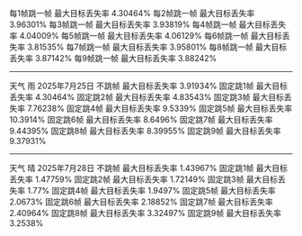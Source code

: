 
每1帧跳一帧  最大目标丢失率 4.30464%
每2帧跳一帧  最大目标丢失率 3.96301%
每3帧跳一帧  最大目标丢失率 3.93819%
每4帧跳一帧  最大目标丢失率 4.04009%
每5帧跳一帧  最大目标丢失率 4.06129%
每6帧跳一帧  最大目标丢失率 3.81535%
每7帧跳一帧  最大目标丢失率 3.95801%
每8帧跳一帧  最大目标丢失率 3.87142%
每9帧跳一帧  最大目标丢失率 3.88242%



---
天气 雨    2025年7月25日
不跳帧    最大目标丢失率 3.91934%
固定跳1帧  最大目标丢失率 4.30464%
固定跳2帧  最大目标丢失率 4.83543%
固定跳3帧  最大目标丢失率 7.76238%
固定跳4帧  最大目标丢失率 9.5339%
固定跳5帧  最大目标丢失率 10.3914%
固定跳6帧  最大目标丢失率 8.6496%
固定跳7帧  最大目标丢失率 9.44395%
固定跳8帧  最大目标丢失率 8.39955%
固定跳9帧  最大目标丢失率 9.37931%


---
天气 晴    2025年7月28日
不跳帧    最大目标丢失率 1.43967%
固定跳1帧  最大目标丢失率 1.47759%
固定跳2帧  最大目标丢失率 1.72149%
固定跳3帧  最大目标丢失率 1.77%
固定跳4帧  最大目标丢失率 1.9497%
固定跳5帧  最大目标丢失率 2.0673%
固定跳6帧  最大目标丢失率 2.18852%
固定跳7帧  最大目标丢失率 2.40964%
固定跳8帧  最大目标丢失率 3.32497%
固定跳9帧  最大目标丢失率 3.2538%

